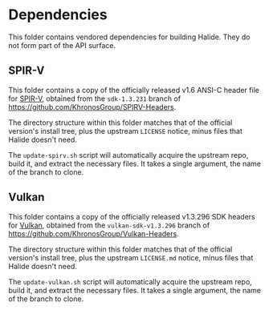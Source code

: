 # Dependencies

This folder contains vendored dependencies for building Halide. They do not
form part of the API surface.

## SPIR-V

This folder contains a copy of the officially released v1.6 ANSI-C header
file for [SPIR-V], obtained from the `sdk-1.3.231` branch
of https://github.com/KhronosGroup/SPIRV-Headers.

The directory structure within this folder matches that of the official
version's install tree, plus the upstream `LICENSE` notice, minus files
that Halide doesn't need.

The `update-spirv.sh` script will automatically acquire the upstream repo,
build it, and extract the necessary files. It takes a single argument, the
name of the branch to clone.

[SPIR-V]: https://www.khronos.org/registry/spir-v

## Vulkan

This folder contains a copy of the officially released v1.3.296 SDK headers
for [Vulkan], obtained from the `vulkan-sdk-v1.3.296` branch
of https://github.com/KhronosGroup/Vulkan-Headers.

The directory structure within this folder matches that of the official
version's install tree, plus the upstream `LICENSE.md` notice, minus files
that Halide doesn't need.

The `update-vulkan.sh` script will automatically acquire the upstream repo,
build it, and extract the necessary files. It takes a single argument, the
name of the branch to clone.

[Vulkan]: https://www.vulkan.org/
